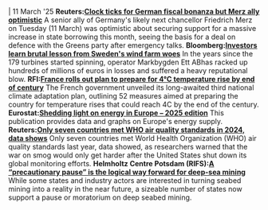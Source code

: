 | 11 March '25
**Reuters:[Clock ticks for German fiscal bonanza but Merz ally optimistic](https://www.reuters.com/world/europe/clock-ticks-german-fiscal-bonanza-merz-ally-optimistic-2025-03-11/)**
A senior ally of Germany's likely next chancellor Friedrich Merz on Tuesday (11 March) was optimistic about securing support for a massive increase in state borrowing this month, seeing the basis for a deal on defence with the Greens party after emergency talks.
**Bloomberg:[Investors learn brutal lesson from Sweden's wind farm woes](https://www.bloomberg.com/news/articles/2025-03-11/sweden-s-huge-onshore-wind-farm-teaches-investors-lesson-on-energy-prices)**
In the years since the 179 turbines started spinning, operator Markbygden Ett ABhas racked up hundreds of millions of euros in losses and suffered a heavy reputational blow.
**RFI:[France rolls out plan to prepare for 4°C temperature rise by end of century](https://www.rfi.fr/en/environment/20250310-france-rolls-out-plan-to-prepare-for-4c-temperature-rise-by-end-of-century-climate-change)**
The French government unveiled its long-awaited third national climate adaptation plan, outlining 52 measures aimed at preparing the country for temperature rises that could reach 4C by the end of the century. 
**Eurostat:[Shedding light on energy in Europe – 2025 edition](https://ec.europa.eu/eurostat/web/interactive-publications/energy-2025)**
This publication provides data and graphs on Europe's energy supply.
**Reuters:[Only seven countries met WHO air quality standards in 2024, data shows](https://www.reuters.com/business/healthcare-pharmaceuticals/only-seven-countries-met-who-air-quality-standards-2024-data-shows-2025-03-11/)**
Only seven countries met World Health Organization (WHO) air quality standards last year, data showed, as researchers warned that the war on smog would only get harder after the United States shut down its global monitoring efforts.
**Helmholtz Centre Potsdam (RIFS):[A “precautionary pause” is the logical way forward for deep-sea mining](https://www.tandfonline.com/doi/full/10.1080/00908320.2024.2439877)**
While some states and industry actors are interested in turning seabed mining into a reality in the near future, a sizeable number of states now support a pause or moratorium on deep seabed mining.